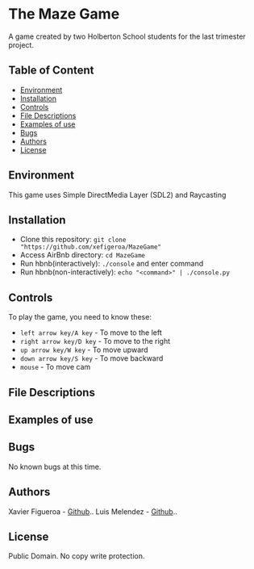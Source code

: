 # The Maze Game
A game created by two Holberton School students for the last trimester project.

## Table of Content
* [Environment](#environment)
* [Installation](#installation)
* [Controls](#controls)
* [File Descriptions](#file-descriptions)
* [Examples of use](#examples-of-use)
* [Bugs](#bugs)
* [Authors](#authors)
* [License](#license)

## Environment
This game uses Simple DirectMedia Layer (SDL2) and Raycasting

## Installation
* Clone this repository: `git clone "https://github.com/xefigeroa/MazeGame"`
* Access AirBnb directory: `cd MazeGame`
* Run hbnb(interactively): `./console` and enter command
* Run hbnb(non-interactively): `echo "<command>" | ./console.py`

## Controls
To play the game, you need to know these:
* `left arrow key/A key` - To move to the left
* `right arrow key/D key` - To move to the right
* `up arrow key/W key` - To move upward
* `down arrow key/S key` - To move backward
* `mouse` - To move cam

## File Descriptions


## Examples of use


## Bugs
No known bugs at this time. 

## Authors
Xavier Figueroa - [Github](https://github.com/xefigueroa)..
Luis Melendez - [Github](https://github.com/luismelendez94)..

## License
Public Domain. No copy write protection. 
